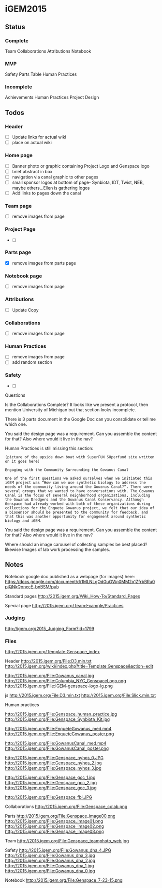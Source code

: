 # iGEM2015

## Status

### Complete

Team
Collaborations
Attributions
Notebook

### MVP

Safety
Parts Table
Human Practices

### Incomplete

Achievements
Human Practices
Project
Design



## Todos

### Header

- [ ] Update links for actual wiki 
- [ ] place on actual wiki 

### Home page

- [ ] Banner photo or graphic containing Project Logo and Genspace logo
- [ ] brief abstract in box
- [ ] navigation via canal graphic to other pages 
- [ ] small sponsor logos at bottom of page- Synbiota, IDT, Twist, NEB, maybe others...Ellen is gathering logos
- [ ] Add links to pages down the canal

### Team page

- [ ] remove images from page

### Project Page

- [ ] 

### Parts page

- [x] remove images from parts page

### Notebook page

- [ ] remove images from page

### Attributions

- [ ] Update Copy

### Collaborations

- [ ] remove images from page

### Human Practices

- [ ] remove images from page
- [ ] add random section

### Safety

- [ ] 








Questions

Is the Collaborations Complete? It looks like we present a protocol, then mention University of Michigan but that section looks incomplete.

There is 3 parts document in the Google Doc can you consolidate or tell me which one.

You said the design page was a requirement. Can you assemble the content for that? Also where would it live in the nav?  



Human Practices is still missing this section:
	
	(picture of the upside down boat with SuperFUN SUperfund site written on it goes here)

	Engaging with the Community Surrounding the Gowanus Canal

	One of the first questions we asked ourselves when we initiated this iGEM project was “How can we use synthetic biology to address the needs of the community living around the Gowanus Canal?”. There were several groups that we wanted to have conversations with. The Gowanus Canal is the focus of several neighborhood organizations, including the Gowanus Dredgers and the Gowanus Canal Conservancy. Although Genspace had already worked with both of these organizations during collections for the Enquete Gowanus project, we felt that our idea of a biosensor should be presented to the community for feedback, and that this was another opportunity for engagement around synthetic biology and iGEM. 



You said the design page was a requirement. Can you assemble the content for that? Also where would it live in the nav?  

Where should an image carousel of collecting samples be best placed? likewise Images of lab work processing the samples.



## Notes

Notebook google doc published as a webpage (for images) here: https://docs.google.com/document/d/1MLNLgOdGuOWq0MM2o1ZfrbBRu0piQNkQpnecE-bnBSM/pub

Standard pages http://2015.igem.org/Wiki_How-To/Standard_Pages

Special page http://2015.igem.org/Team:Example/Practices



### Judging

http://igem.org/2015_Judging_Form?id=1799



### Files 

http://2015.igem.org/Template:Genspace_index

Header 
http://2015.igem.org/File:D3.min.txt
http://2015.igem.org/wiki/index.php?title=Template:Genspace&action=edit

http://2015.igem.org/File:Gowanus_canal.jpg
http://2015.igem.org/File:Columbia_NYC_GenspaceLogo.png
http://2015.igem.org/File:IGEM-genspace-logo-lg.png

js
http://2015.igem.org/File:D3.min.txt
http://2015.igem.org/File:Slick.min.txt

Human practices 

http://2015.igem.org/File:Genspace_human_practice.jpg
http://2015.igem.org/File:Genspace_Synbiota_Kit.jpg

http://2015.igem.org/File:EnqueteGowanus_med.mp4 
http://2015.igem.org/File:EnqueteGowanus_poster.png

http://2015.igem.org/File:GowanusCanal_med.mp4
http://2015.igem.org/File:GowanusCanal_poster.png

http://2015.igem.org/File:Genspace_nyhos_0.JPG
http://2015.igem.org/File:Genspace_nyhos_2.jpg
http://2015.igem.org/File:Genspace_nyhos_3.jpg

http://2015.igem.org/File:Genspace_gcc_1.jpg
http://2015.igem.org/File:Genspace_gcc_2.jpg
http://2015.igem.org/File:Genspace_gcc_3.jpg

http://2015.igem.org/File:Genspace_fbi.JPG

Collaborations
http://2015.igem.org/File:Genspace_colab.png

Parts
http://2015.igem.org/File:Genspace_image00.png
http://2015.igem.org/File:Genspace_image01.png
http://2015.igem.org/File:Genspace_image02.png
http://2015.igem.org/File:Genspace_image03.png

Team
http://2015.igem.org/File:Genspace_teamphoto_web.jpg

Safety
http://2015.igem.org/File:Gowanus_dna_4.JPG
http://2015.igem.org/File:Gowanus_dna_3.jpg
http://2015.igem.org/File:Gowanus_dna_2.jpg
http://2015.igem.org/File:Gowanus_dna_1.jpg
http://2015.igem.org/File:Gowanus_dna_0.jpg

Notebook 
http://2015.igem.org/File:Genspace_7-23-15.png